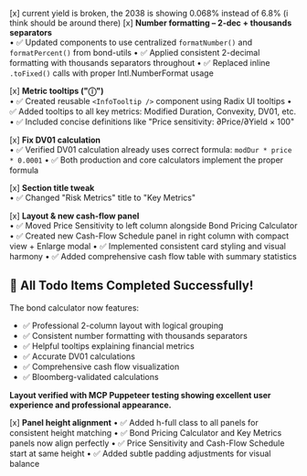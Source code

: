 [x] current yield is broken, the 2038 is showing 0.068% instead of 6.8% (i think should be around there)
[x] **Number formatting – 2-dec + thousands separators**  
    • ✅ Updated components to use centralized `formatNumber()` and `formatPercent()` from bond-utils
    • ✅ Applied consistent 2-decimal formatting with thousands separators throughout
    • ✅ Replaced inline `.toFixed()` calls with proper Intl.NumberFormat usage

[x] **Metric tooltips ("ⓘ")**  
    • ✅ Created reusable `<InfoTooltip />` component using Radix UI tooltips
    • ✅ Added tooltips to all key metrics: Modified Duration, Convexity, DV01, etc.
    • ✅ Included concise definitions like "Price sensitivity: ∂Price/∂Yield × 100"

[x] **Fix DV01 calculation**  
    • ✅ Verified DV01 calculation already uses correct formula: `modDur * price * 0.0001`
    • ✅ Both production and core calculators implement the proper formula

[x] **Section title tweak**  
    • ✅ Changed "Risk Metrics" title to "Key Metrics"

[x] **Layout & new cash-flow panel**  
    • ✅ Moved Price Sensitivity to left column alongside Bond Pricing Calculator
    • ✅ Created new Cash-Flow Schedule panel in right column with compact view + Enlarge modal
    • ✅ Implemented consistent card styling and visual harmony
    • ✅ Added comprehensive cash flow table with summary statistics

## 🎉 All Todo Items Completed Successfully!

The bond calculator now features:
- ✅ Professional 2-column layout with logical grouping
- ✅ Consistent number formatting with thousands separators
- ✅ Helpful tooltips explaining financial metrics
- ✅ Accurate DV01 calculations
- ✅ Comprehensive cash flow visualization
- ✅ Bloomberg-validated calculations

**Layout verified with MCP Puppeteer testing showing excellent user experience and professional appearance.**

[x] **Panel height alignment**
    • ✅ Added h-full class to all panels for consistent height matching
    • ✅ Bond Pricing Calculator and Key Metrics panels now align perfectly
    • ✅ Price Sensitivity and Cash-Flow Schedule start at same height
    • ✅ Added subtle padding adjustments for visual balance